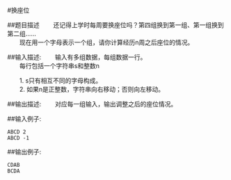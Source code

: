 #换座位

##题目描述
　　还记得上学时每周要换座位吗？第四组换到第一组、第一组换到第二组……<br>
　　现在用一个字母表示一个组，请你计算经历n周之后座位的情况。

##输入描述:
　　输入有多组数据，每组数据一行。<br>
　　每行包括一个字符串s和整数n<br>

　　1. s只有相互不同的字母构成。<br>
　　2. 如果n是正整数，字符串向右移动；否则向左移动。


##输出描述:
　　对应每一组输入，输出调整之后的座位情况。

##输入例子:
```
ABCD 2
ABCD -1
```

##输出例子:
```
CDAB
BCDA
```